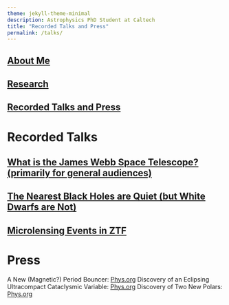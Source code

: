 ```yaml
---
theme: jekyll-theme-minimal
description: Astrophysics PhD Student at Caltech
title: "Recorded Talks and Press"
permalink: /talks/
---
```

## [About Me](https://acrodrig98.github.io/)
## [Research](https://acrodrig98.github.io/research)
## [Recorded Talks and Press](https://acrodrig98.github.io/talks)

# Recorded Talks
## [What is the James Webb Space Telescope? (primarily for general audiences)](https://www.youtube.com/watch?v=Nl-PbrISJ30&)
## [The Nearest Black Holes are Quiet (but White Dwarfs are Not)](https://www.youtube.com/watch?v=EaYXEa0oIH4)
## [Microlensing Events in ZTF](https://www.youtube.com/watch?v=nu_wI5FBoK4)

# Press
A New (Magnetic?) Period Bouncer: [Phys.org](https://phys.org/news/2024-01-cataclysmic-variable-brown-dwarf-secondary.html)
Discovery of an Eclipsing Ultracompact Cataclysmic Variable: [Phys.org](https://phys.org/news/2023-07-eclipsing-cataclysmic-variable.html)
Discovery of Two New Polars: [Phys.org](https://phys.org/news/2022-06-astronomers-polars.html#google_vignette)
